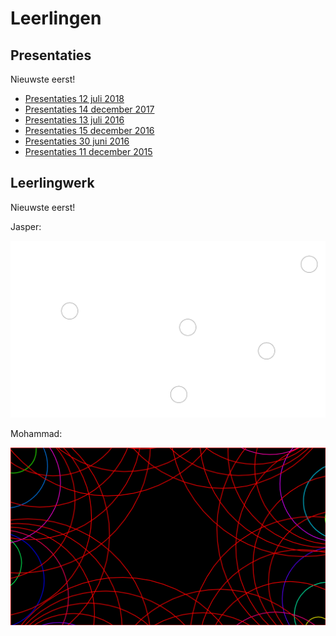 # Leerlingen

## Presentaties

Nieuwste eerst!

 * [Presentaties 12 juli 2018](Presentatie20180712/README.md)
 * [Presentaties 14 december 2017](Presentatie20171214/README.md)
 * [Presentaties 13 juli 2016](Presentatie20170713/README.md)
 * [Presentaties 15 december 2016](Presentatie20161215/README.md)
 * [Presentaties 30 juni 2016](Presentatie20160630/README.md)
 * [Presentaties 11 december 2015](Presentatie20151211/README.md)

## Leerlingwerk

Nieuwste eerst!

Jasper:

![](Jasper20181018/Jasper20181018.png)

Mohammad:

![](Mohammad20180902/Mohammad20180902.png)
